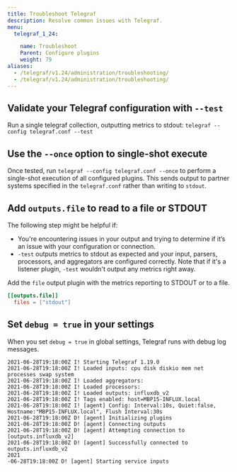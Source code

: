 ```yaml
---
title: Troubleshoot Telegraf
description: Resolve common issues with Telegraf.
menu:
  telegraf_1_24:

    name: Troubleshoot
    Parent: Configure plugins
    weight: 79
aliases:
  - /telegraf/v1.24/administration/troubleshooting/
  - /telegraf/v1.24/administration/troubleshooting/
---
```


## Validate your Telegraf configuration with `--test`

Run a single telegraf collection, outputting metrics to stdout:
`telegraf --config telegraf.conf --test`

## Use the `--once` option to single-shot execute

Once tested, run `telegraf --config telegraf.conf --once` to perform a single-shot execution of all configured plugins. This sends output to partner systems specified in the `telegraf.conf` rather than writing to `stdout`.

## Add `outputs.file` to read to a file or STDOUT

The following step might be helpful if:
- You're encountering issues in your output and trying to determine if it’s an issue with your configuration or connection.
-  `-test` outputs metrics to stdout as expected and your input, parsers, processors, and aggregators are configured correctly. Note that if it's a listener plugin, `-test` wouldn't output any metrics right away.

Add the `file` output plugin with the metrics reporting to STDOUT or to a file.
```toml
[[outputs.file]]
  files = ["stdout"]
```

## Set `debug = true` in your settings

When you set `debug = true` in global settings, Telegraf runs with debug log messages.

```
2021-06-28T19:18:00Z I! Starting Telegraf 1.19.0
2021-06-28T19:18:00Z I! Loaded inputs: cpu disk diskio mem net processes swap system
2021-06-28T19:18:00Z I! Loaded aggregators:
2021-06-28T19:18:00Z I! Loaded processors:
2021-06-28T19:18:00Z I! Loaded outputs: influxdb_v2
2021-06-28T19:18:00Z I! Tags enabled: host=MBP15-INFLUX.local
2021-06-28T19:18:00Z I! [agent] Config: Interval:10s, Quiet:false, Hostname:"MBP15-INFLUX.local", Flush Interval:30s
2021-06-28T19:18:00Z D! [agent] Initializing plugins
2021-06-28T19:18:00Z D! [agent] Connecting outputs
2021-06-28T19:18:00Z D! [agent] Attempting connection to [outputs.influxdb_v2]
2021-06-28T19:18:00Z D! [agent] Successfully connected to outputs.influxdb_v2
2021
-06-28T19:18:00Z D! [agent] Starting service inputs
```
